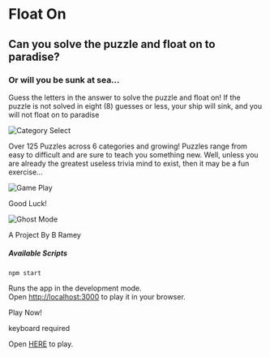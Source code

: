 # Float On

## Can you solve the puzzle and float on to paradise? 

### Or will you be sunk at sea...

Guess the letters in the answer to solve the puzzle and float on! If the puzzle 
is not solved in eight (8) guesses or less, your ship will sink, and you will not
float on to paradise

![Category Select](./public//images/game/float-on-v1-home.png)

Over 125 Puzzles across 6 categories and growing! Puzzles range from easy to 
difficult and are sure to teach you something new. Well, unless you are already
the greatest useless trivia mind to exist, then it may be a fun exercise...

![Game Play](./public//images/game/float-on-v1-gameplay.png)

Good Luck!

![Ghost Mode](./public//images/game/float-on-v1-ghost.png)

A Project By B Ramey

##### Available Scripts

`npm start`

Runs the app in the development mode.\
Open [http://localhost:3000](http://localhost:3000) to play it in your browser.


Play Now!


keyboard required


Open [HERE](https://bramey-git.github.io/float-on/) to play.
